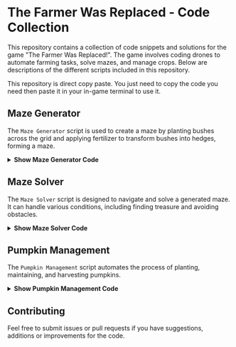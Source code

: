 # The Farmer Was Replaced - Code Collection

This repository contains a collection of code snippets and solutions for the game "The Farmer Was Replaced!". The game involves coding drones to automate farming tasks, solve mazes, and manage crops. Below are descriptions of the different scripts included in this repository.

This repository is direct copy paste. You just need to copy the code you need then paste it in your in-game terminal to use it.

## Maze Generator

The `Maze Generator` script is used to create a maze by planting bushes across the grid and applying fertilizer to transform bushes into hedges, forming a maze.

<details>
  <summary><b>Show Maze Generator Code</b></summary>

```python
def plant_bushes_across_grid():
    world_size = get_world_size()
    for i in range(world_size):
        for j in range(world_size):
            move_to(i, j)
            if get_entity_type() != Entities.Bush:
                plant(Entities.Bush)

def apply_fertilizer_to_bushes():
    world_size = get_world_size()
    for i in range(world_size):
        for j in range(world_size):
            move_to(i, j)
            if get_entity_type() == Entities.Bush:
                if num_items(Items.Fertilizer) == 0:
                    trade(Items.Fertilizer)
                use_item(Items.Fertilizer)
                if get_entity_type() == Entities.Hedge:
                    quick_print("Maze created!")
                    return True
                else:
                    harvest()
    return False

def execute():
    plant_bushes_across_grid()
    maze_created = apply_fertilizer_to_bushes()
    if not maze_created:
        quick_print("No maze was created. Try again.")

# Start the process
execute()
```
</details>

## Maze Solver
The `Maze Solver` script is designed to navigate and solve a generated maze. It can handle various conditions, including finding treasure and avoiding obstacles.

<details>
    <summary><b>Show Maze Solver Code</b></summary>

```python
def startMaze():
    clear()
    plant(Entities.Bush)
    while not is_over(Entities.Hedge) and not is_over(Entities.Treasure):
        useFertilizer()
    solveMaze()

def solveMaze():
    facing = 0
    directions = [North, East, South, West]

    while get_entity_type() != Entities.Treasure:
        x = get_pos_x()
        y = get_pos_y()

        move(directions[facing % 4])

        facing += 1
        if x == get_pos_x() and y == get_pos_y():
            facing += 2

    harvest()

def findTreasure():
    # Logic to find the treasure within the maze
    pass

# Main Loop: Generate, Solve, Repeat
while True:
    plant_bushes_across_grid()
    maze_created = apply_fertilizer_to_bushes()
    if maze_created:
        quick_print("Maze generated! Starting solver...")
        solveMaze()
        quick_print("Maze solved! Generating new maze...")
    else:
        quick_print("No maze was created. Trying again.")
```
</details>

## Pumpkin Management
The `Pumpkin Management` script automates the process of planting, maintaining, and harvesting pumpkins.

<details>
    <summary>
      <b>
        Show Pumpkin Management Code
      </b>
      </summary>

```python
from utils import move_to, move_back_direction, water_soil

def plant_pumpkin():
    if num_items(Items.Pumpkin_Seed) == 0:
        trade(Items.Pumpkin_Seed)
    if get_ground_type() == Grounds.Turf:
        till()
    if get_ground_type() == Grounds.Soil:
        water_soil()
    plant(Entities.Pumpkin)

def check_and_plant_pumpkin(tracked_positions):
    world_size = get_world_size()
    for i in range(world_size):
        for j in range(world_size):
            move_to(i, j)
            entity_type = get_entity_type()
            if entity_type != Entities.Pumpkin and entity_type != Entities.Treasure:
                plant_pumpkin()
                tracked_positions.append((i, j))

def replant_pumpkins(tracked_positions):
    new_tracked_positions = []
    for position in tracked_positions:
        i, j = position
        move_to(i, j)
        if get_entity_type() != Entities.Pumpkin:
            plant_pumpkin()
            new_tracked_positions.append((i, j))
    return new_tracked_positions

def is_field_filled_with_pumpkins():
    world_size = get_world_size()
    for i in range(world_size):
        for j in range(world_size):
            move_to(i, j)
            if get_entity_type() != Entities.Pumpkin:
                return False
    return True

def manage_pumpkin_field():
    tracked_positions = []
    check_and_plant_pumpkin(tracked_positions)
    quick_print("Initial planting complete.")
    quick_print("Tracking positions of replanted pumpkins.")

    while tracked_positions:
        tracked_positions = replant_pumpkins(tracked_positions)
        quick_print("Replanted pumpkins where necessary.")
        quick_print("Remaining positions to check:")
        quick_print(len(tracked_positions))
        # Optionally, you might want to wait for some time before checking again
        # This is to allow the pumpkins to grow and potentially die if you want to replant in waves
        # sleep(60)  # Example: wait for 60 seconds

# Start the infinite loop
while True:
    manage_pumpkin_field()

    # Harvesting once the field is filled with pumpkins
    if is_field_filled_with_pumpkins():
        quick_print("Field filled with pumpkins. Harvesting!")
        move_to(0, 0)  # Move to a known location to start harvesting
        if can_harvest():
            harvest()
    
    quick_print("Restarting the process...")

def move_to(x, y):
    while get_pos_x() != x or get_pos_y() != y:
        current_x = get_pos_x()
        current_y = get_pos_y()
        moved = False
        if current_x < x and move(East):
            moved = True
        elif current_x > x and move(West):
            moved = True
        elif current_y < y and move(North):
            moved = True
        elif current_y > y and move(South):
            moved = True
        
        # If no move was successful, break to avoid getting stuck
        if not moved:
            return False
    return True

def move_back_direction(direction):
    if direction == North:
        move(South)
    elif direction == South:
        move(North)
    elif direction == East:
        move(West)
    elif direction == West:
        move(East)

def move_back_position(original_position):
    current_x = get_pos_x()
    current_y = get_pos_y()
    original_x = original_position[0]
    original_y = original_position[1]

    if current_x < original_x:
        move(East)
    elif current_x > original_x:
        move(West)
    elif current_y < original_y:
        move(North)
    elif current_y > original_y:
        move(South)

def water_soil():
    # Constants
    TARGET_WATER_LEVEL = 0.5  # Adjusted to be more conservative
    TANK_CAPACITY = 0.25
    MIN_WATER_LEVEL = 0.2  # Water if below this level

    water_level = get_water()
    if water_level < MIN_WATER_LEVEL:
        needed_water = TARGET_WATER_LEVEL - water_level
        tanks_needed = needed_water / TANK_CAPACITY
        # Use tanks only up to a certain limit to conserve resources
        max_tanks_to_use = 5  # Adjust as necessary to balance water usage
        tanks_used = 0
        while tanks_used < tanks_needed and tanks_used < max_tanks_to_use:
            if num_items(Items.Water_Tank) > 0:
                use_item(Items.Water_Tank)
                tanks_used += 1
            else:
                break
    if num_items(Items.Empty_Tank) + num_items(Items.Water_Tank) < 100:
        trade(Items.Empty_Tank)
```
</details>

## Contributing
Feel free to submit issues or pull requests if you have suggestions, additions or improvements for the code.
